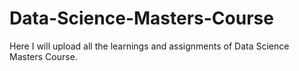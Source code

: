 # Data-Science-Masters-Course
Here I will upload all the learnings and assignments of Data Science Masters Course.

